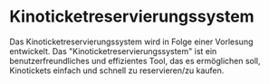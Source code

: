 # Kinoticketreservierungssystem
Das Kinoticketreservierungssystem wird in Folge einer Vorlesung entwickelt. Das "Kinoticketreservierungssystem" ist ein benutzerfreundliches und effizientes Tool, das es ermöglichen soll, Kinotickets einfach und schnell zu reservieren/zu kaufen.
